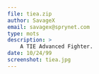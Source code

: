 ```yaml
---
file: tiea.zip
author: SavageX
email: savagex@sprynet.com
type: mots
description: >
    A TIE Advanced Fighter.
date: 10/24/99
screenshot: tiea.jpg
---
```

